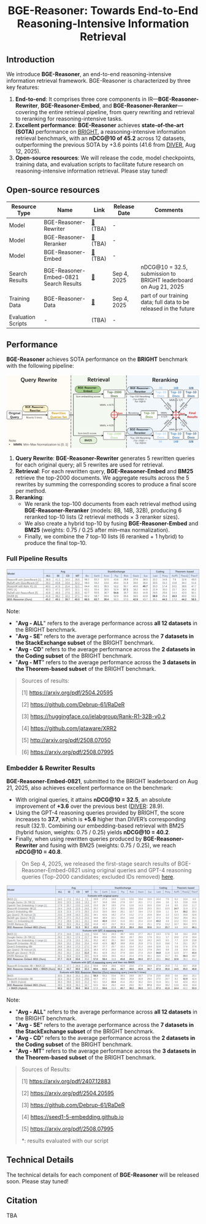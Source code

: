 <div align="center">
<h1> BGE-Reasoner: Towards End-to-End Reasoning-Intensive Information Retrieval </h1>
</div>

## Introduction

We introduce **BGE-Reasoner**, an end-to-end reasoning-intensive information retrieval framework. BGE-Reasoner is characterized by three key features:

1. **End-to-end**: It comprises three core components in IR—**BGE-Reasoner-Rewriter**, **BGE-Reasoner-Embed**, and **BGE-Reasoner-Reranker**—covering the entire retrieval pipeline, from query rewriting and retrieval to reranking for reasoning-intensive tasks.
2. **Excellent performance**: **BGE-Reasoner** achieves **state-of-the-art (SOTA)** performance on [BRIGHT](https://brightbenchmark.github.io/), a reasoning-intensive information retrieval benchmark, with an **nDCG@10 of 45.2** across 12 datasets, outperforming the previous SOTA by +3.6 points (41.6 from [DIVER](https://arxiv.org/pdf/2508.07995), Aug 12, 2025).
3. **Open-source resources**: We will release the code, model checkpoints, training data, and evaluation scripts to facilitate future research on reasoning-intensive information retrieval. Please stay tuned!


## Open-source resources

| Resource Type      | Name                  | Link              | Release Date | Comments |
| ------------------ | --------------------- | ----------- | ------------------ | ------------------ |
| Model              | BGE-Reasoner-Rewriter | [🤗]() (TBA)     | -    |      |
| Model              | BGE-Reasoner-Reranker | [🤗]() (TBA)     | -    |      |
| Model              | BGE-Reasoner-Embed    | [🤗]() (TBA)     | -    |      |
| Search Results | BGE-Reasoner-Embed-0821 Search Results | [🤗](https://huggingface.co/datasets/hanhainebula/bright-search-results_bge-reasoner-embed-0821/tree/main) | Sep 4, 2025 | nDCG@10 = 32.5, submission to BRIGHT leaderboard on Aug 21, 2025 |
| Training Data      | BGE-Reasoner-Data | [🤗](https://huggingface.co/datasets/hanhainebula/bge-reasoner-data/tree/main/bge-reasoner-data-0904) | Sep 4, 2025 | part of our training data; full data to be released in the future |
| Evaluation Scripts | -                     | (TBA)             | -            |              |



## Performance

**BGE-Reasoner** achieves SOTA performance on the **BRIGHT** benchmark with the following pipeline:

![BGE-Reasoner-full-pipeline](./imgs/BGE-Reasoner-full-pipeline.png)


1. **Query Rewrite**: **BGE-Reasoner-Rewriter** generates 5 rewritten queries for each original query; all 5 rewrites are used for retrieval.
2. **Retrieval**: For each rewritten query, **BGE-Reasoner-Embed** and **BM25** retrieve the top-2000 documents. We aggregate results across the 5 rewrites by summing the corresponding scores to produce a final score per method.
3. **Reranking**:
    - We rerank the top-100 documents from each retrieval method using **BGE-Reasoner-Reranker** (models: 8B, 14B, 32B), producing 6 reranked top-10 lists (2 retrieval methods × 3 reranker sizes).
    - We also create a hybrid top-10 by fusing **BGE-Reasoner-Embed** and **BM25** (weights: 0.75 / 0.25 after min–max normalization).
    - Finally, we combine the 7 top-10 lists (6 reranked + 1 hybrid) to produce the final top-10.


### Full Pipeline Results

![BNGE-Reasoner Full Pipeline Results](./imgs/full-pipeline_results.png)

Note:
- "**Avg - ALL**" refers to the average performance across **all 12 datasets** in the BRIGHT benchmark.
- "**Avg - SE**" refers to the average performance across the **7 datasets in the StackExchange subset** of the BRIGHT benchmark.
- "**Avg - CD**" refers to the average performance across the **2 datasets in the Coding subset** of the BRIGHT benchmark.
- "**Avg - MT**" refers to the average performance across the **3 datasets in the Theorem-based subset** of the BRIGHT benchmark.

> Sources of results:
>
> [1] https://arxiv.org/pdf/2504.20595
>
> [2] https://github.com/Debrup-61/RaDeR
>
> [3] https://huggingface.co/ielabgroup/Rank-R1-32B-v0.2
>
> [4] https://github.com/jataware/XRR2
>
> [5] http://arxiv.org/pdf/2508.07050
>
> [6] https://arxiv.org/pdf/2508.07995


### Embedder & Rewriter Results


**BGE-Reasoner-Embed-0821**, submitted to the BRIGHT leaderboard on Aug 21, 2025, also achieves excellent performance on the benchmark:

- With original queries, it attains **nDCG@10 = 32.5**, an absolute improvement of **+3.6** over the previous best ([DIVER](https://arxiv.org/pdf/2508.07995): 28.9).
- Using the GPT-4 reasoning queries provided by BRIGHT, the score increases to **37.7**, which is **+5.6** higher than DIVER’s corresponding result (32.1). Combining our embedding-based retrieval with BM25 (hybrid fusion, weights: 0.75 / 0.25) yields **nDCG@10 = 40.2**.
- Finally, when using rewritten queries produced by **BGE-Reasoner-Rewriter** and fusing with BM25 (weights: 0.75 / 0.25), we reach **nDCG@10 = 40.8**.

> On Sep 4, 2025, we released the first-stage search results of BGE-Reasoner-Embed-0821 using original queries and GPT-4 reasoning queries (Top-2000 candidates; excluded IDs removed) [here](https://huggingface.co/datasets/hanhainebula/bright-search-results_bge-reasoner-embed-0821/tree/main).


![BGE-Reasoner-Embed & BGE-Reasoner-Rewriter Results](./imgs/embedder-rewriter_results.png)

Note:
- "**Avg - ALL**" refers to the average performance across **all 12 datasets** in the BRIGHT benchmark.
- "**Avg - SE**" refers to the average performance across the **7 datasets in the StackExchange subset** of the BRIGHT benchmark.
- "**Avg - CD**" refers to the average performance across the **2 datasets in the Coding subset** of the BRIGHT benchmark.
- "**Avg - MT**" refers to the average performance across the **3 datasets in the Theorem-based subset** of the BRIGHT benchmark.

> Sources of Results:
>
> [1] https://arxiv.org/pdf/2407.12883
>
> [2] https://arxiv.org/pdf/2504.20595
>
> [3] https://github.com/Debrup-61/RaDeR
>
> [4] https://seed1-5-embedding.github.io
>
> [5] https://arxiv.org/pdf/2508.07995
>
> *: results evaluated with our script


## Technical Details


The technical details for each component of **BGE-Reasoner** will be released soon. Please stay tuned!


## Citation

TBA
